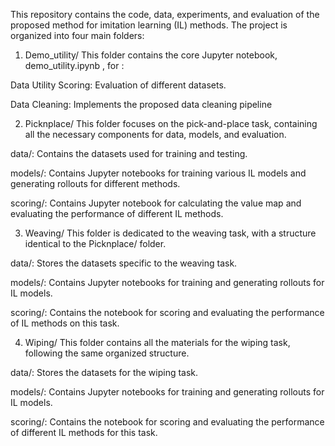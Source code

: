 This repository contains the code, data, experiments, and evaluation of the proposed method for imitation learning (IL) methods. The project is organized into four main folders:

1. Demo_utility/
This folder contains the core Jupyter notebook, demo_utility.ipynb , for :

  Data Utility Scoring: Evaluation of different datasets.

  Data Cleaning: Implements the proposed data cleaning pipeline

2. Picknplace/
  This folder focuses on the pick-and-place task, containing all the necessary        components for data, models, and evaluation.

  data/: Contains the datasets used for training and testing.

  models/: Contains Jupyter notebooks for training various IL models and generating   rollouts for different methods.

  scoring/: Contains Jupyter notebook for calculating the value map and              evaluating the performance of different IL methods.

3. Weaving/
  This folder is dedicated to the weaving task, with a structure identical to the     Picknplace/ folder.
  
  data/: Stores the datasets specific to the weaving task.
  
  models/: Contains Jupyter notebooks for training and generating rollouts for IL         models.
  
  scoring/: Contains the notebook for scoring and evaluating the performance of IL     methods on this task.

4. Wiping/
  This folder contains all the materials for the wiping task, following the same       organized structure.
  
  data/: Stores the datasets for the wiping task.
  
  models/: Contains Jupyter notebooks for training and generating rollouts for IL     models.
  
  scoring/: Contains the notebook for scoring and evaluating the performance of       different IL methods for this task.

